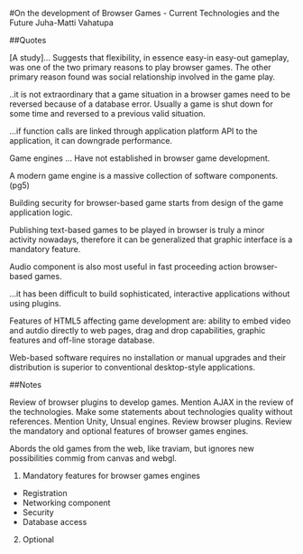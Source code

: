 #On the development of Browser Games - Current Technologies and the Future
Juha-Matti Vahatupa

##Quotes

[A study]... Suggests that flexibility, in essence easy-in easy-out gameplay, was one
of the two primary reasons to play browser games. The other primary
reason found was social relationship involved in the game play.

..it is not extraordinary that a game situation in a browser games
need to be reversed because of a database error. Usually a game is shut
down for some time and reversed to a previous valid situation.

...if function calls are linked through application platform API to the
application, it can downgrade performance.

Game engines ... Have not established in browser game development.

A modern game engine is a massive collection of software
components. (pg5)

Building security for browser-based game starts from design of the
game application logic.

Publishing text-based games to be played in browser is truly a
minor activity nowadays, therefore it can be generalized that
graphic interface  is a mandatory feature.

Audio component is also most useful in fast proceeding action
browser-based games.

...it has been difficult to build sophisticated, interactive
applications without using plugins. 

Features of HTML5 affecting game development are: ability to embed
video and autdio directly to web pages, drag and drop
capabilities, graphic features and off-line storage database.

Web-based software requires no installation or manual upgrades and
their distribution is superior to conventional desktop-style
applications.

##Notes

Review of browser plugins to develop games.
Mention AJAX in the review of the technologies.
Make some statements about technologies quality without references.
Mention Unity, Unsual engines.
Review browser plugins.
Review the mandatory and optional features of browser games engines.

Abords the old games from the web, like traviam, but ignores new
possibilities commig from canvas and webgl.

1. Mandatory features for browser games engines
- Registration
- Networking component
- Security
- Database access

2. Optional

